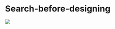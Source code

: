 # Search-before-designing
![](https://res.cloudinary.com/deb3vgvzz/image/upload/v1609068886/Design-Thinking-00-01-0998-min_uzqxm6.webp)
